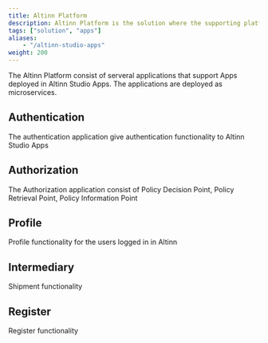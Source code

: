 ```yaml
---
title: Altinn Platform
description: Altinn Platform is the solution where the supporting platform functionality resides
tags: ["solution", "apps"]
aliases:
    - "/altinn-studio-apps"
weight: 200
---
```



The Altinn Platform consist of serveral applications that support Apps deployed in Altinn Studio Apps.
The applications are deployed as microservices.

## Authentication
The authentication application give authentication functionality to Altinn Studio Apps

## Authorization
The Authorization application consist of Policy Decision Point, Policy Retrieval Point, Policy Information Point

## Profile
Profile functionality for the users logged in in Altinn

## Intermediary
Shipment functionality

## Register
Register functionality

